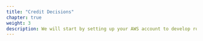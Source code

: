 ```yaml
---
title: "Credit Decisions"
chapter: true
weight: 3
description: We will start by setting up your AWS account to develop robot applications with AWS RoboMaker. 
---
```


